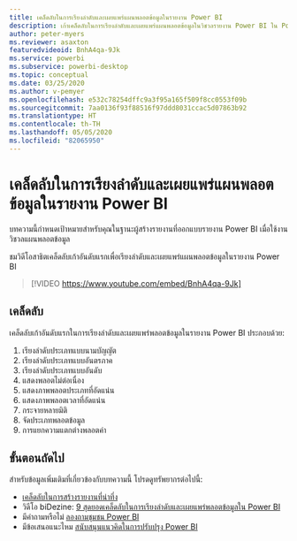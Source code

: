 ```yaml
---
title: เคล็ดลับในการเรียงลำดับและเผยแพร่แผนพลอตข้อมูลในรายงาน Power BI
description: เก้าเคล็ดลับในการเรียงลำดับและเผยแพร่แผนพลอตข้อมูลในวิชวลรายงาน Power BI ใน Power BI Desktop หรือบริการ Power BI
author: peter-myers
ms.reviewer: asaxton
featuredvideoid: BnhA4qa-9Jk
ms.service: powerbi
ms.subservice: powerbi-desktop
ms.topic: conceptual
ms.date: 03/25/2020
ms.author: v-pemyer
ms.openlocfilehash: e532c78254dffc9a3f95a165f509f8cc0553f09b
ms.sourcegitcommit: 7aa0136f93f88516f97ddd8031ccac5d07863b92
ms.translationtype: HT
ms.contentlocale: th-TH
ms.lasthandoff: 05/05/2020
ms.locfileid: "82065950"
---
```

# <a name="tips-to-sort-and-distribute-data-plots-in-power-bi-reports"></a>เคล็ดลับในการเรียงลำดับและเผยแพร่แผนพลอตข้อมูลในรายงาน Power BI

บทความนี้กำหนดเป้าหมายสำหรับคุณในฐานะผู้สร้างรายงานที่ออกแบบรายงาน Power BI เมื่อใช้งานวิชวลแผนพลอตข้อมูล

ชมวิดีโอสาธิตเคล็ดลับเก้าอันดับแรกเพื่อเรียงลำดับและเผยแพร่แผนพลอตข้อมูลในรายงาน Power BI

> [!VIDEO https://www.youtube.com/embed/BnhA4qa-9Jk]

## <a name="tips"></a>เคล็ดลับ

เคล็ดลับเก้าอันดับแรกในการเรียงลำดับและเผยแพร่พลอตข้อมูลในรายงาน Power BI ประกอบด้วย:

1. เรียงลำดับประเภทแบบนามบัญญัต
1. เรียงลำดับประเภทแบบอันตรภาค
1. เรียงลำดับประเภทแบบอันดับ
1. แสดงพลอตไม่ต่อเนื่อง
1. แสดงภาพพลอตประเภทที่อัดแน่น
1. แสดงภาพพลอตเวลาที่อัดแน่น
1. กระจายหลายมิติ
1. จัดประเภทพลอตข้อมูล
1. การแยกความแตกต่างพลอตค่า

## <a name="next-steps"></a>ขั้นตอนถัดไป

สำหรับข้อมูลเพิ่มเติมที่เกี่ยวข้องกับบทความนี้ โปรดดูทรัพยากรต่อไปนี้:

- [เคล็ดลับในการสร้างรายงานที่น่าทึ่ง](../desktop-tips-and-tricks-for-creating-reports.md)
- วิดีโอ biDezine: [9 สุดยอดเคล็ดลับในการเรียงลำดับและเผยแพร่พลอตข้อมูลใน Power BI](https://www.youtube.com/watch?v=BnhA4qa-9Jk)
- มีคำถามหรือไม่ [ลองถามชุมชน Power BI](https://community.powerbi.com/)
- มีข้อเสนอแนะไหม [สนับสนุนแนวคิดในการปรับปรุง Power BI](https://ideas.powerbi.com/)

